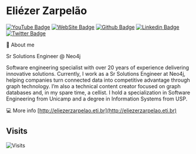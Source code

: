 # Eliézer Zarpelão

[![YouTube Badge](https://img.shields.io/badge/-YouTube-red?style=for-the-badge&logo=youtube&logoColor=white&link=https://www.youtube.com/EliézerZarpelao/)](https://www.youtube.com/EliézerZarpelão/)
[![WebSite Badge](https://img.shields.io/badge/-Website-informational?style=for-the-badge&labelColor=informational&logo=linux&logoColor=white&link=https://www.eliezerzarpelao.eti.bt)](https://www.eliezerzarpelao.eti.br/)
[![Github Badge](https://img.shields.io/badge/-Github-000?style=for-the-badge&logo=Github&logoColor=white&link=https://github.com/elizarp)](https://github.com/elizarp)
[![Linkedin Badge](https://img.shields.io/badge/-LinkedIn-blue?style=for-the-badge&logo=Linkedin&logoColor=white&link=https://www.linkedin.com/in/eliezerzarpelao/)](https://www.linkedin.com/in/eliezerzarpelao/)
[![Twitter Badge](https://img.shields.io/badge/-Twitter-1ca0f1?style=for-the-badge&labelColor=1ca0f1&logo=twitter&logoColor=white&link=https://twitter.com/eliezerzarpelao)](https://twitter.com/eliezerzarpelao)


💬 About me

Sr Solutions  Engineer @ Neo4j

Software engineering specialist with over 20 years of experience delivering innovative solutions. Currently, I work as a Sr Solutions Engineer at Neo4j, helping companies turn connected data into competitive advantage through graph technology. I’m also a technical content creator focused on graph databases and, in my spare time, a cellist. I hold a specialization in Software Engineering from Unicamp and a degree in Information Systems from USP.

:computer: More info [http://eliezerzarpelao.eti.br](http://eliezerzarpelao.eti.br)

## Visits

![Visits](https://visitor-badge.glitch.me/badge?page_id=elizarp.elizarp)
